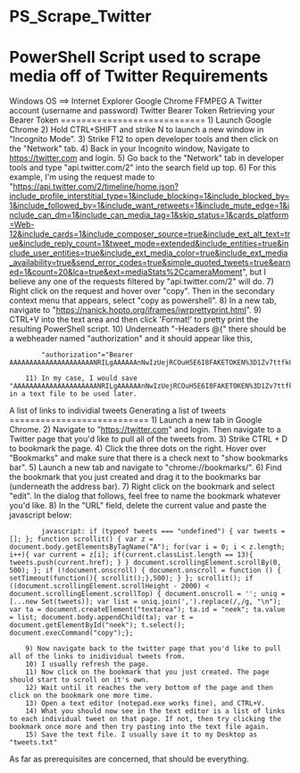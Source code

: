 # PS_Scrape_Twitter
PowerShell Script used to scrape media off of Twitter
Requirements
============

Windows OS ==> Internet Explorer
Google Chrome
FFMPEG
A Twitter account (username and password)
Twitter Bearer Token
    Retrieving your Bearer Token
    ============================
        1) Launch Google Chrome
        2) Hold CTRL+SHIFT and strike N to launch a new window in "Incognito Mode".
        3) Strike F12 to open developer tools and then click on the "Network" tab.
        4) Back in your Incognito window, Navigate to https://twitter.com and login.
        5) Go back to the "Network" tab in developer tools and type "api.twitter.com/2" into the search field up top.
        6) For this example, I'm using the request made to "https://api.twitter.com/2/timeline/home.json?include_profile_interstitial_type=1&include_blocking=1&include_blocked_by=1&include_followed_by=1&include_want_retweets=1&include_mute_edge=1&include_can_dm=1&include_can_media_tag=1&skip_status=1&cards_platform=Web-12&include_cards=1&include_composer_source=true&include_ext_alt_text=true&include_reply_count=1&tweet_mode=extended&include_entities=true&include_user_entities=true&include_ext_media_color=true&include_ext_media_availability=true&send_error_codes=true&simple_quoted_tweets=true&earned=1&count=20&lca=true&ext=mediaStats%2CcameraMoment", 
            but I believe any one of the requests filtered by "api.twitter.com/2" will do.
        7) Right click on the request and hover over "copy". Then in the secondary context menu that appears, select "copy as powershell".
        8) In a new tab, navigate to  "https://nanick.hopto.org/iframes/iwrprettyprint.html".
        9) CTRL+V into the text area and then click 'Format!' to pretty print the resulting PowerShell script.
        10) Underneath "-Headers @{" there should be a webheader named "authorization" and it should appear like this,

            "authorization"="Bearer AAAAAAAAAAAAAAAAAAAAANRILgAAAAAAnNwIzUejRCOuH5E6I8FAKETOKEN%3D1Zv7ttfk8LF81IUq16cHjhLTvJu4FA33AGWWjCpTnA";
        
        11) In my case, I would save "AAAAAAAAAAAAAAAAAAAAANRILgAAAAAAnNwIzUejRCOuH5E6I8FAKETOKEN%3D1Zv7ttfk8LF81IUq16cHjhLTvJu4FA33AGWWjCpTnA" in a text file to be used later.

A list of links to individial tweets
    Generating a list of tweets
    ===========================
        1) Launch a new tab in Google Chrome.
        2) Navigate to "https://twitter.com" and login. Then navigate to a Twitter page that you'd like to pull all of the tweets from.
        3) Strike CTRL + D to bookmark the page.
        4) Click the three dots on the right. Hover over "Bookmarks" and make sure that there is a check next to "show bookmarks bar".
        5) Launch a new tab and navigate to "chrome://bookmarks/".
        6) Find the bookmark that you just created and drag it to the bookmarks bar (underneath the address bar).
        7) Right click on the bookmark and select "edit". In the dialog that follows, feel free to name the bookmark whatever you'd like.
        8) In the "URL" field, delete the current value and paste the javascript below:

            javascript: if (typeof tweets === "undefined") { var tweets = []; }; function scrollit() { var z = document.body.getElementsByTagName("A"); for(var i = 0; i < z.length; i++){ var current = z[i]; if(current.classList.length == 13){ tweets.push(current.href); } } document.scrollingElement.scrollBy(0, 500); }; if (!document.onscroll) { document.onscroll = function () { setTimeout(function(){ scrollit();},500); } }; scrollit(); if ((document.scrollingElement.scrollHeight - 2000) < document.scrollingElement.scrollTop) { document.onscroll = ''; uniq = [...new Set(tweets)]; var list = uniq.join(',').replace(/,/g, "\n"); var ta = document.createElement("textarea"); ta.id = "neek"; ta.value = list; document.body.appendChild(ta); var t = document.getElementById("neek"); t.select(); document.execCommand("copy");};
        
        9) Now navigate back to the twitter page that you'd like to pull all of the links to inidividual tweets from.
        10) I usually refresh the page.
        11) Now click on the bookmark that you just created. The page should start to scroll on it's own.
        12) Wait until it reaches the very bottom of the page and then click on the bookmark one more time.
        13) Open a text editor (notepad.exe works fine), and CTRL+V.
        14) What you should now see in the text editor is a list of links to each individual tweet on that page. If not, then try clicking the bookmark once more and then try pasting into the text file again.
        15) Save the text file. I usually save it to my Desktop as "tweets.txt"

As far as prerequisites are concerned, that should be everything.
